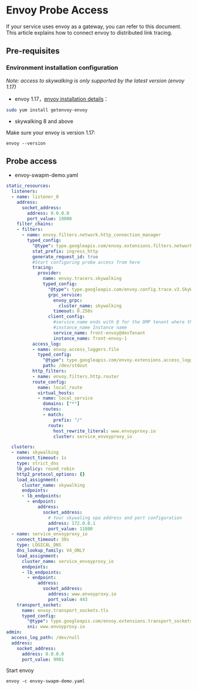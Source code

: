 # Envoy Probe Access

If your service uses envoy as a gateway, you can refer to this document. This article explains how to connect envoy to distributed link tracing.

## Pre-requisites

### Environment installation configuration

*Note: access to skywalking is only supported by the latest version (envoy 1.17)*

* envoy 1.17，[envoy installation details](https://www.envoyproxy.io/docs/envoy/latest/start/install#)：

```bash
sudo yum install getenvoy-envoy
```

* skywalking 8 and above

Make sure your envoy is version 1.17:

```
envoy --version
```

## Probe access

* envoy-swapm-demo.yaml

```yaml
static_resources:
  listeners:
  - name: listener_0
    address:
      socket_address:
        address: 0.0.0.0
        port_value: 10000
    filter_chains:
    - filters:
      - name: envoy.filters.network.http_connection_manager
        typed_config:
          "@type": type.googleapis.com/envoy.extensions.filters.network.http_connection_manager.v3.HttpConnectionManager
          stat_prefix: ingress_http
          generate_request_id: true
          #Start configuring probe access from here
          tracing:
            provider:
              name: envoy.tracers.skywalking
              typed_config:
                "@type": type.googleapis.com/envoy.config.trace.v3.SkyWalkingConfig
                grpc_service:
                  envoy_grpc:
                    cluster_name: skywalking
                  timeout: 0.250s
                client_config:
                  #service_name ends with @ for the DMP tenant where the service is located
                  #instance_name Instance name
                  service_name: front-envoy@devTenant
                  instance_name: front-envoy-1
          access_log:
          - name: envoy.access_loggers.file
            typed_config:
              "@type": type.googleapis.com/envoy.extensions.access_loggers.file.v3.FileAccessLog
              path: /dev/stdout
          http_filters:
          - name: envoy.filters.http.router
          route_config:
            name: local_route
            virtual_hosts:
            - name: local_service
              domains: ["*"]
              routes:
              - match:
                  prefix: "/"
                route:
                  host_rewrite_literal: www.envoyproxy.io
                  cluster: service_envoyproxy_io

  clusters:
  - name: skywalking
    connect_timeout: 1s
    type: strict_dns
    lb_policy: round_robin
    http2_protocol_options: {}
    load_assignment:
      cluster_name: skywalking
      endpoints:
      - lb_endpoints:
        - endpoint:
            address:
              socket_address:
                # Your skywaling opa address and port configuration
                address: 172.0.0.1
                port_value: 11800
  - name: service_envoyproxy_io
    connect_timeout: 30s
    type: LOGICAL_DNS
    dns_lookup_family: V4_ONLY
    load_assignment:
      cluster_name: service_envoyproxy_io
      endpoints:
      - lb_endpoints:
        - endpoint:
            address:
              socket_address:
                address: www.envoyproxy.io
                port_value: 443
    transport_socket:
      name: envoy.transport_sockets.tls
      typed_config:
        "@type": type.googleapis.com/envoy.extensions.transport_sockets.tls.v3.UpstreamTlsContext
        sni: www.envoyproxy.io
admin:
  access_log_path: /dev/null
  address:
    socket_address:
      address: 0.0.0.0
      port_value: 9901

```

Start envoy
```
envoy -c envoy-swapm-demo.yaml
```


